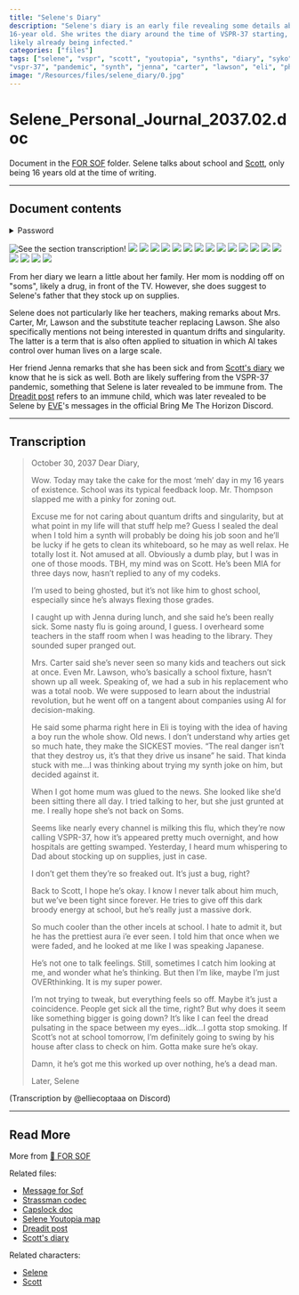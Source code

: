 ```yaml
---
title: "Selene's Diary"
description: "Selene's diary is an early file revealing some details about her life as a 
16-year old. She writes the diary around the time of VSPR-37 starting, with some in her environment 
likely already being infected."
categories: ["files"]
tags: ["selene", "vspr", "scott", "youtopia", "synths", "diary", "syko", "soms", "for sof", 
"vspr-37", "pandemic", "synth", "jenna", "carter", "lawson", "eli", "pharma"]
image: "/Resources/files/selene_diary/0.jpg"
---
```

# Selene_Personal_Journal_2037.02.doc

Document in the [FOR SOF](for-sof) folder. Selene talks about school and [Scott](scott_personal_journal), only 
being 16 years old at the time of writing.

***

## Document contents

<details class="password">
  <summary>Password</summary>

0003
</details>

![See the section transcription!](../../Resources/files/selene_diary/0.jpg)
![](../../Resources/files/selene_diary/1.jpg)
![](../../Resources/files/selene_diary/2.jpg)
![](../../Resources/files/selene_diary/3.jpg)
![](../../Resources/files/selene_diary/4.jpg)
![](../../Resources/files/selene_diary/5.jpg)
![](../../Resources/files/selene_diary/6.jpg)
![](../../Resources/files/selene_diary/7.jpg)
![](../../Resources/files/selene_diary/8.jpg)
![](../../Resources/files/selene_diary/9.jpg)
![](../../Resources/files/selene_diary/10.jpg)
![](../../Resources/files/selene_diary/11.jpg)
![](../../Resources/files/selene_diary/12.jpg)
![](../../Resources/files/selene_diary/13.jpg)
![](../../Resources/files/selene_diary/14.jpg)
![](../../Resources/files/selene_diary/15.jpg)
![](../../Resources/files/selene_diary/16.jpg)
![](../../Resources/files/selene_diary/17.jpg)
![](../../Resources/files/selene_diary/18.jpg)

From her diary we learn a little about her family. Her mom is nodding off on "soms", likely a drug, 
in front of the TV. However, she does suggest to Selene's father that they stock up on supplies. 

Selene does not particularly like her teachers, making remarks about Mrs. Carter, Mr, Lawson and the 
substitute teacher replacing Lawson.
She also specifically mentions not being interested in quantum drifts and singularity.
The latter is a term that is also often applied to situation in which AI takes control over human lives 
on a large scale.

Her friend Jenna remarks that she has been sick and from [Scott's diary](scott_personal_journal) we 
know that he is sick as well.
Both are likely suffering from the VSPR-37 pandemic, something that Selene is later revealed to be immune from. 
The [Dreadit post](dreadit) refers to an immune child,
which was later revealed to be Selene by [EVE](../characters/eve)'s messages in the official Bring Me The Horizon 
Discord.

***

## Transcription

> October 30, 2037
> Dear Diary,
>
> Wow. Today may take the cake for the most ‘meh’ day in my 16 years of existence. School was its typical feedback loop. Mr. Thompson slapped me with a pinky for zoning out.
>
> Excuse me for not caring about quantum drifts and singularity, but at what point in my life will that stuff help me? Guess I sealed the deal when I told him a synth will probably be doing his job soon and he’ll be lucky if he gets to clean its whiteboard, so he may as well relax. He totally lost it. Not amused at all.
> Obviously a dumb play, but I was in one of those moods. TBH, my mind was on Scott. He’s been MIA for three days now, hasn’t replied to any of my codeks.
>
> I’m used to being ghosted, but it’s not like him to ghost school, especially since he’s always flexing those grades.
>
> I caught up with Jenna during lunch, and she said he’s been really sick. Some nasty flu is going around, I guess. I overheard some teachers in the staff room when I was heading to the library. They sounded super pranged out.
>
> Mrs. Carter said she’s never seen so many kids and teachers out sick at once. Even Mr. Lawson, who’s basically a school fixture, hasn’t shown up all week.
Speaking of, we had a sub in his replacement who was a total noob. We were supposed to learn about the industrial revolution, but he went off on a tangent about companies using AI for decision-making.
>
> He said some pharma right here in Eli is toying with the idea of having a boy run the whole show. Old news. I don’t understand why arties get so much hate, they make the SICKEST movies. “The real danger isn’t that they destroy us, it’s that they drive us insane” he said.
That kinda stuck with me…I was thinking about trying my synth joke on him, but decided against it.
>
> When I got home mum was glued to the news. She looked like she’d been sitting there all day. I tried talking to her, but she just grunted at me. I really hope she’s not back on Soms.
>
> Seems like nearly every channel is milking this flu, which they’re now calling VSPR-37, how it’s appeared pretty much overnight, and how hospitals are getting swamped. Yesterday, I heard mum whispering to Dad about stocking up on supplies, just in case.
>
> I don’t get them they’re so freaked out. It’s just a bug, right?
>
> Back to Scott, I hope he’s okay. I know I never talk about him much, but we’ve been tight since forever. He tries to give off this dark broody energy at school, but he’s really just a massive dork.
>
> So much cooler than the other incels at school. I hate to admit it, but he has the prettiest aura i’e ever seen. I told him that once when we were faded, and he looked at me like I was speaking Japanese.
>
> He’s not one to talk feelings. Still, sometimes I catch him looking at me, and wonder what he’s thinking. But then I’m like, maybe I’m just OVERthinking. It is my super power.
>
> I’m not trying to tweak, but everything feels so off. Maybe it’s just a coincidence. People get sick all the time, right? But why does it seem like something bigger is going down? It’s like I can feel the dread pulsating in the space between my eyes…idk…I gotta stop smoking.
> If Scott’s not at school tomorrow, I’m definitely going to swing by his house after class to check on him. Gotta make sure he’s okay.
>
> Damn, it he’s got me this worked up over nothing, he’s a dead man.
>
> Later,
> Selene

(Transcription by @elliecoptaaa on Discord)

***

## Read More

More from [📁 FOR SOF](./for-sof)

Related files:

- [Message for Sof](msgforsof)
- [Strassman codec](strassmancodec)
- [Capslock doc](capslock_doc)
- [Selene Youtopia map](selenes_map)
- [Dreadit post](dreadit)
- [Scott's diary](scott_personal_journal)

Related characters:

- [Selene](../characters/selene)
- [Scott](../characters/syko)
